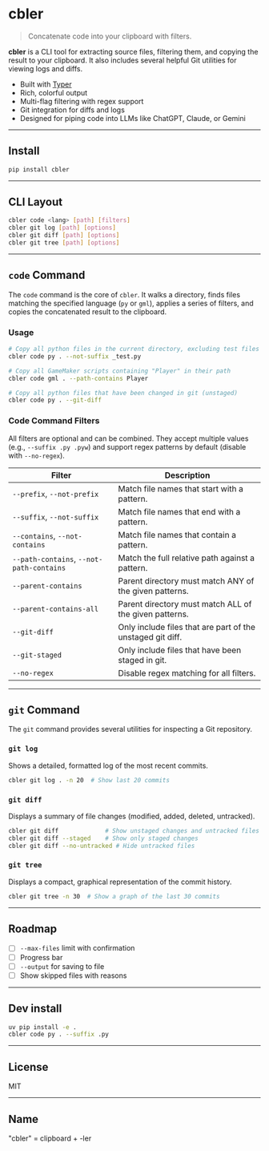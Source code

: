 # cbler

> Concatenate code into your clipboard with filters.

**cbler** is a CLI tool for extracting source files, filtering them, and copying the result to your clipboard. It also includes several helpful Git utilities for viewing logs and diffs.

- Built with [Typer](https://typer.tiangolo.com/)
- Rich, colorful output
- Multi-flag filtering with regex support
- Git integration for diffs and logs
- Designed for piping code into LLMs like ChatGPT, Claude, or Gemini

---

## Install

```bash
pip install cbler
```

---

## CLI Layout

```bash
cbler code <lang> [path] [filters]
cbler git log [path] [options]
cbler git diff [path] [options]
cbler git tree [path] [options]
```

--- 

## `code` Command

The `code` command is the core of `cbler`. It walks a directory, finds files matching the specified language (`py` or `gml`), applies a series of filters, and copies the concatenated result to the clipboard.

### Usage

```bash
# Copy all python files in the current directory, excluding test files
cbler code py . --not-suffix _test.py

# Copy all GameMaker scripts containing "Player" in their path
cbler code gml . --path-contains Player

# Copy all python files that have been changed in git (unstaged)
cbler code py . --git-diff
```

### Code Command Filters

All filters are optional and can be combined. They accept multiple values (e.g., `--suffix .py .pyw`) and support regex patterns by default (disable with `--no-regex`).

| Filter | Description |
| --- | --- |
| `--prefix`, `--not-prefix` | Match file names that start with a pattern. |
| `--suffix`, `--not-suffix` | Match file names that end with a pattern. |
| `--contains`, `--not-contains` | Match file names that contain a pattern. |
| `--path-contains`, `--not-path-contains` | Match the full relative path against a pattern. |
| `--parent-contains` | Parent directory must match ANY of the given patterns. |
| `--parent-contains-all` | Parent directory must match ALL of the given patterns. |
| `--git-diff` | Only include files that are part of the unstaged git diff. |
| `--git-staged` | Only include files that have been staged in git. |
| `--no-regex` | Disable regex matching for all filters. |


--- 

## `git` Command

The `git` command provides several utilities for inspecting a Git repository.

### `git log`

Shows a detailed, formatted log of the most recent commits.

```bash
cbler git log . -n 20  # Show last 20 commits
```

### `git diff`

Displays a summary of file changes (modified, added, deleted, untracked). 

```bash
cbler git diff             # Show unstaged changes and untracked files
cbler git diff --staged    # Show only staged changes
cbler git diff --no-untracked # Hide untracked files
```

### `git tree`

Displays a compact, graphical representation of the commit history.

```bash
cbler git tree -n 30  # Show a graph of the last 30 commits
```

---

## Roadmap

- [ ] `--max-files` limit with confirmation
- [ ] Progress bar
- [ ] `--output` for saving to file
- [ ] Show skipped files with reasons

---

## Dev install

```bash
uv pip install -e .
cbler code py . --suffix .py
```

---

## License

MIT

---

## Name

"cbler" = clipboard + -ler
